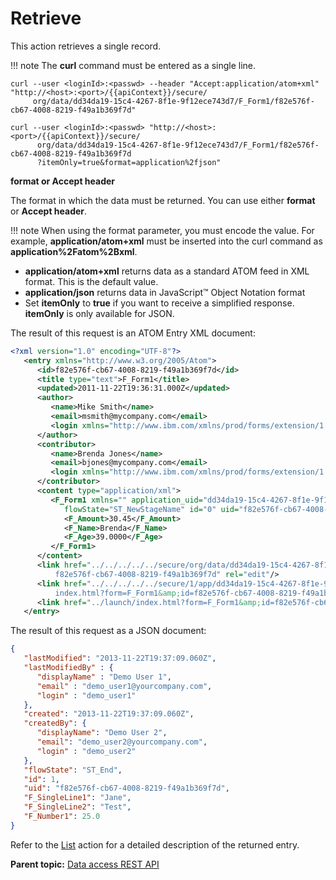 # Retrieve 

This action retrieves a single record.

!!! note
    The **curl** command must be entered as a single line.

```
curl --user <loginId>:<passwd> --header "Accept:application/atom+xml" "http://<host>:<port>/{{apiContext}}/secure/
     org/data/dd34da19-15c4-4267-8f1e-9f12ece743d7/F_Form1/f82e576f-cb67-4008-8219-f49a1b369f7d"

curl --user <loginId>:<passwd> "http://<host>:<port>/{{apiContext}}/secure/
      org/data/dd34da19-15c4-4267-8f1e-9f12ece743d7/F_Form1/f82e576f-cb67-4008-8219-f49a1b369f7d
      ?itemOnly=true&format=application%2fjson"
```

**format or Accept header**

The format in which the data must be returned. You can use either **format** or **Accept header**.

!!! note
    When using the format parameter, you must encode the value. For example, **application/atom+xml** must be inserted into the curl command as **application%2Fatom%2Bxml**.

- **application/atom+xml** returns data as a standard ATOM feed in XML format. This is the default value.
-   **application/json** returns data in JavaScript™ Object Notation format
-   Set **itemOnly** to **true** if you want to receive a simplified response. **itemOnly** is only available for JSON.

The result of this request is an ATOM Entry XML document:

```xml
<?xml version="1.0" encoding="UTF-8"?>
   <entry xmlns="http://www.w3.org/2005/Atom">
      <id>f82e576f-cb67-4008-8219-f49a1b369f7d</id>
      <title type="text">F_Form1</title>
      <updated>2011-11-22T19:36:31.000Z</updated>
      <author>
         <name>Mike Smith</name>
         <email>msmith@mycompany.com</email>
         <login xmlns="http://www.ibm.com/xmlns/prod/forms/extension/1.0">msmith@mycompany.com</login>
      </author>
      <contributor>
         <name>Brenda Jones</name>
         <email>bjones@mycompany.com</email>
         <login xmlns="http://www.ibm.com/xmlns/prod/forms/extension/1.0">bjones@mycompany.com</login>
      </contributor>
      <content type="application/xml">
         <F_Form1 xmlns="" application_uid="dd34da19-15c4-4267-8f1e-9f12ece743d7" draft_ownerid="" 
            flowState="ST_NewStageName" id="0" uid="f82e576f-cb67-4008-8219-f49a1b369f7d">
            <F_Amount>30.45</F_Amount>
            <F_Name>Brenda</F_Name>
            <F_Age>39.0000</F_Age>
         </F_Form1>
      </content>
      <link href="../../../../../secure/org/data/dd34da19-15c4-4267-8f1e-9f12ece743d7/F_Form1/
          f82e576f-cb67-4008-8219-f49a1b369f7d" rel="edit"/>
      <link href="../../../../../secure/1/app/dd34da19-15c4-4267-8f1e-9f12ece743d7/print/
          index.html?form=F_Form1&amp;id=f82e576f-cb67-4008-8219-f49a1b369f7d" rel="print"/>
      <link href="../launch/index.html?form=F_Form1&amp;id=f82e576f-cb67-4008-8219-f49a1b369f7d" rel="form"/>
   </entry>
```

The result of this request as a JSON document:

```json
{
   "lastModified": "2013-11-22T19:37:09.060Z",
   "lastModifiedBy" : {             
      "displayName" : "Demo User 1",
      "email" : "demo_user1@yourcompany.com",
      "login" : "demo_user1"           
   },
   "created": "2013-11-22T19:37:09.060Z",
   "createdBy": {
      "displayName": "Demo User 2",
      "email": "demo_user2@yourcompany.com",
      "login" : "demo_user2" 
   },
   "flowState": "ST_End",
   "id": 1,
   "uid": "f82e576f-cb67-4008-8219-f49a1b369f7d",
   "F_SingleLine1": "Jane",
   "F_SingleLine2": "Test",
   "F_Number1": 25.0
}
```

Refer to the [List](ref_data_rest_api_list.md) action for a detailed description of the returned entry.

**Parent topic:** [Data access REST API](ref_data_access_rest_api.md)

